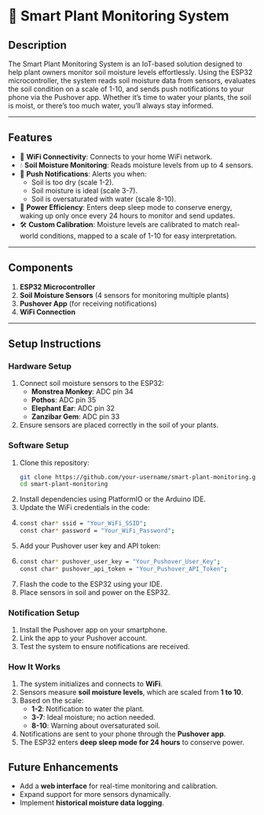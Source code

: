# 🌱 Smart Plant Monitoring System

## **Description**
The Smart Plant Monitoring System is an IoT-based solution designed to help plant owners monitor soil moisture levels effortlessly. Using the ESP32 microcontroller, the system reads soil moisture data from sensors, evaluates the soil condition on a scale of 1-10, and sends push notifications to your phone via the Pushover app. Whether it’s time to water your plants, the soil is moist, or there’s too much water, you’ll always stay informed.

---

## **Features**
- 📡 **WiFi Connectivity**: Connects to your home WiFi network.
- 💧 **Soil Moisture Monitoring**: Reads moisture levels from up to 4 sensors.
- 📱 **Push Notifications**: Alerts you when:
  - Soil is too dry (scale 1-2).
  - Soil moisture is ideal (scale 3-7).
  - Soil is oversaturated with water (scale 8-10).
- 🔋 **Power Efficiency**: Enters deep sleep mode to conserve energy, waking up only once every 24 hours to monitor and send updates.
- 🛠️ **Custom Calibration**: Moisture levels are calibrated to match real-world conditions, mapped to a scale of 1-10 for easy interpretation.

---

## **Components**
1. **ESP32 Microcontroller**
2. **Soil Moisture Sensors** (4 sensors for monitoring multiple plants)
3. **Pushover App** (for receiving notifications)
4. **WiFi Connection**

---

## **Setup Instructions**

### **Hardware Setup**
1. Connect soil moisture sensors to the ESP32:
   - **Monstrea Monkey**: ADC pin 34
   - **Pothos**: ADC pin 35
   - **Elephant Ear**: ADC pin 32
   - **Zanzibar Gem**: ADC pin 33
2. Ensure sensors are placed correctly in the soil of your plants.

### **Software Setup**
1. Clone this repository:
   ```bash
   git clone https://github.com/your-username/smart-plant-monitoring.git
   cd smart-plant-monitoring
 2. Install dependencies using PlatformIO or the Arduino IDE.
 3. Update the WiFi credentials in the code:
 4. ```bash
    const char* ssid = "Your_WiFi_SSID";
    const char* password = "Your_WiFi_Password";
 5. Add your Pushover user key and API token:
 6. ```bash
    const char* pushover_user_key = "Your_Pushover_User_Key";
    const char* pushover_api_token = "Your_Pushover_API_Token";
 7. Flash the code to the ESP32 using your IDE.
 8. Place sensors in soil and power on the ESP32.

### **Notification Setup**
1. Install the Pushover app on your smartphone.
2. Link the app to your Pushover account.
3. Test the system to ensure notifications are received.

### **How It Works**

1. The system initializes and connects to **WiFi**.
2. Sensors measure **soil moisture levels**, which are scaled from **1 to 10**.
3. Based on the scale:
   - **1-2**: Notification to water the plant.
   - **3-7**: Ideal moisture; no action needed.
   - **8-10**: Warning about oversaturated soil.
4. Notifications are sent to your phone through the **Pushover app**.
5. The ESP32 enters **deep sleep mode for 24 hours** to conserve power.

## **Future Enhancements**

- Add a **web interface** for real-time monitoring and calibration.
- Expand support for more sensors dynamically.
- Implement **historical moisture data logging**.

